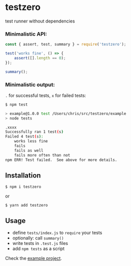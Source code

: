 # testzero

test runner without dependencies

### Minimalistic API:

```javascript
const { assert, test, summary } = require('testzero');

test('works fine', () => {
	assert([].length == 0);
});

summary();
```

### Minimalistic output:

`.` for successful tests, `x` for failed tests:

```bash
$ npm test

> example@1.0.0 test /Users/chris/src/testzero/example
> node tests

.xxxx
Successfully ran 1 test(s)
Failed 4 test(s):
	works less fine
	fails
	fails as well
	fails more often than not
npm ERR! Test failed.  See above for more details.
```
## Installation

	$ npm i testzero

or

	$ yarn add testzero

## Usage

* define `tests/index.js` to `require` your tests
* optionally: call `summary()`
* write tests in `.test.js` files
* add `npm tests` as a script

Check the [example project](https://github.com/stchris/testzero/blob/master/example/).


